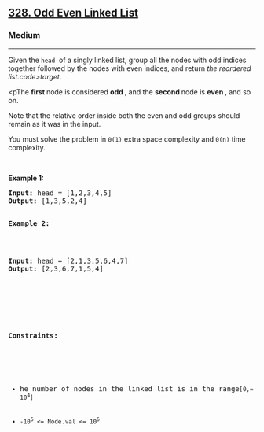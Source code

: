 <h2><a href="https://leetcode.com/problems/Odd Even Linked List/">328. Odd Even Linked List</a></h2><h3>Medium</h3><hr><div><p>Given the <code>head</code>&nbsp of a singly linked list, group all the nodes with odd indices together followed by the nodes with even indices, and return <em>the reordered list.code>target</code></em>.</p>

<pThe <strong>first </strong>  node is considered <strong>odd </strong>, and the <strong>second </strong> node is <strong>even </strong>, and so on.</p>

<p>Note that the relative order inside both the even and odd groups should remain as it was in the input.</p>

<p>You must solve the problem in <code>0(1)</code> extra space complexity and <code>0(n)</code> time complexity.</p>

<p>&nbsp;</p>
<p><strong class="example">Example 1:</strong></p>

<pre><strong>Input:</strong> head = [1,2,3,4,5]
<strong>Output:</strong> [1,3,5,2,4]

<p><strong class="example">Example 2:</strong></p>

<pre><strong>Input:</strong> head = [2,1,3,5,6,4,7]
<strong>Output:</strong> [2,3,6,7,1,5,4]
</pre>

<p>&nbsp;</p>
<p><strong>Constraints:</strong></p>

<ul>
	<li>he number of nodes in the linked list is in the range<code>[0,= 10<sup>4</sup>]</code></li>
	<li><code>-10<sup>6</sup> &lt;= Node.val &lt;= 10<sup>6</sup></code></li>
</ul>
